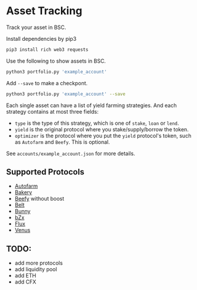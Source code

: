 # Asset Tracking

Track your asset in BSC.

Install dependencies by pip3

```bash
pip3 install rich web3 requests
```

Use the following to show assets in BSC.

```bash
python3 portfolio.py 'example_account'
```

Add `--save` to make a checkpont.

```bash
python3 portfolio.py 'example_account' --save
```

Each single asset can have a list of yield farming strategies. And each strategy contains at most three fields:

+ `type` is the type of this strategy, which is one of `stake`, `loan` or `lend`.
+ `yield` is the original protocol where you stake/supply/borrow the token.
+ `optimizer` is the protocol where you put the `yield` protocol's token, such as `Autofarm` and `Beefy`. This is optional.

See `accounts/example_account.json` for more details.

## Supported Protocols

+ [Autofarm](https://autofarm.network/)
+ [Bakery](https://www.bakeryswap.org)
+ [Beefy](https://beefy.finance/) without boost
+ [Belt](https://belt.fi/)
+ [Bunny](https://pancakebunny.finance/)
+ [bZx](https://bsc.fulcrum.trade/farm)
+ [Flux](https://flux.01.finance/bsc/)
+ [Venus](https://app.venus.io)

## TODO:
  + add more protocols
  + add liquidity pool
  + add ETH
  + add CFX
